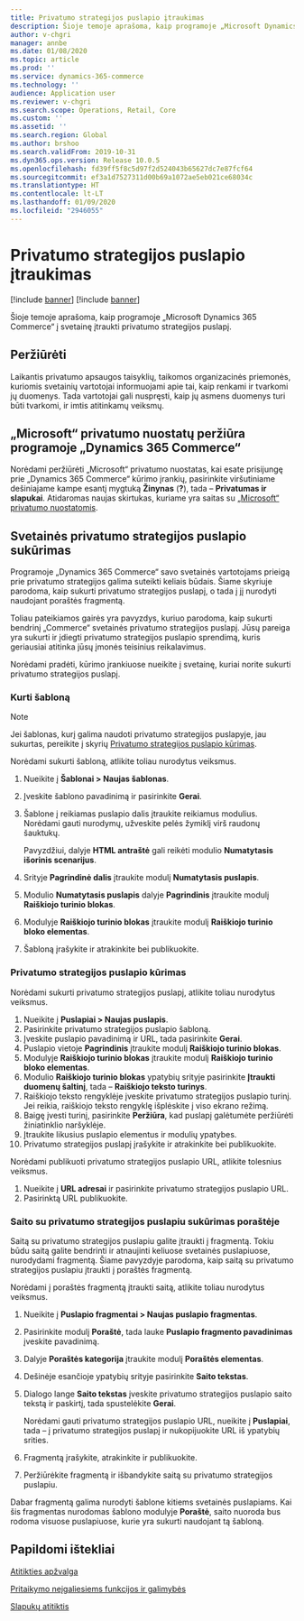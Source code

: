 ```yaml
---
title: Privatumo strategijos puslapio įtraukimas
description: Šioje temoje aprašoma, kaip programoje „Microsoft Dynamics 365 Commerce“ į svetainę įtraukti privatumo strategijos puslapį.
author: v-chgri
manager: annbe
ms.date: 01/08/2020
ms.topic: article
ms.prod: ''
ms.service: dynamics-365-commerce
ms.technology: ''
audience: Application user
ms.reviewer: v-chgri
ms.search.scope: Operations, Retail, Core
ms.custom: ''
ms.assetid: ''
ms.search.region: Global
ms.author: brshoo
ms.search.validFrom: 2019-10-31
ms.dyn365.ops.version: Release 10.0.5
ms.openlocfilehash: fd39ff5f8c5d97f2d524043b65627dc7e87fcf64
ms.sourcegitcommit: ef3a1d7527311d00b69a1072ae5eb021ce68034c
ms.translationtype: HT
ms.contentlocale: lt-LT
ms.lasthandoff: 01/09/2020
ms.locfileid: "2946055"
---
```

# <a name="add-a-privacy-policy-page"></a>Privatumo strategijos puslapio įtraukimas

[!include [banner](includes/preview-banner.md)]
[!include [banner](includes/banner.md)]

Šioje temoje aprašoma, kaip programoje „Microsoft Dynamics 365 Commerce“ į svetainę įtraukti privatumo strategijos puslapį.

## <a name="overview"></a>Peržiūrėti

Laikantis privatumo apsaugos taisyklių, taikomos organizacinės priemonės, kuriomis svetainių vartotojai informuojami apie tai, kaip renkami ir tvarkomi jų duomenys. Tada vartotojai gali nuspręsti, kaip jų asmens duomenys turi būti tvarkomi, ir imtis atitinkamų veiksmų.

## <a name="review-the-microsoft-privacy-statement-in-dynamics-365-commerce"></a>„Microsoft“ privatumo nuostatų peržiūra programoje „Dynamics 365 Commerce“

Norėdami peržiūrėti „Microsoft“ privatumo nuostatas, kai esate prisijungę prie „Dynamics 365 Commerce“ kūrimo įrankių, pasirinkite viršutiniame dešiniajame kampe esantį mygtuką **Žinynas** (**?**), tada – **Privatumas ir slapukai**. Atidaromas naujas skirtukas, kuriame yra saitas su [„Microsoft“ privatumo nuostatomis](https://privacy.microsoft.com/privacystatement).

## <a name="build-a-privacy-policy-page-for-your-site"></a>Svetainės privatumo strategijos puslapio sukūrimas

Programoje „Dynamics 365 Commerce“ savo svetainės vartotojams prieigą prie privatumo strategijos galima suteikti keliais būdais. Šiame skyriuje parodoma, kaip sukurti privatumo strategijos puslapį, o tada į jį nurodyti naudojant poraštės fragmentą.

Toliau pateikiamos gairės yra pavyzdys, kuriuo parodoma, kaip sukurti bendrinį „Commerce“ svetainės privatumo strategijos puslapį. Jūsų pareiga yra sukurti ir įdiegti privatumo strategijos puslapio sprendimą, kuris geriausiai atitinka jūsų įmonės teisinius reikalavimus.

Norėdami pradėti, kūrimo įrankiuose nueikite į svetainę, kuriai norite sukurti privatumo strategijos puslapį.

### <a name="create-a-template"></a>Kurti šabloną

> [!NOTE]
> Jei šablonas, kurį galima naudoti privatumo strategijos puslapyje, jau sukurtas, pereikite į skyrių [Privatumo strategijos puslapio kūrimas](#build-a-privacy-policy-page).

Norėdami sukurti šabloną, atlikite toliau nurodytus veiksmus.

1. Nueikite į **Šablonai \> Naujas šablonas**.
1. Įveskite šablono pavadinimą ir pasirinkite **Gerai**.
1. Šablone į reikiamas puslapio dalis įtraukite reikiamus modulius. Norėdami gauti nurodymų, užveskite pelės žymiklį virš raudonų šauktukų.

    Pavyzdžiui, dalyje **HTML antraštė** gali reikėti modulio **Numatytasis išorinis scenarijus**.

1. Srityje **Pagrindinė dalis** įtraukite modulį **Numatytasis puslapis**.
1. Modulio **Numatytasis puslapis** dalyje **Pagrindinis** įtraukite modulį **Raiškiojo turinio blokas**.
1. Modulyje **Raiškiojo turinio blokas** įtraukite modulį **Raiškiojo turinio bloko elementas**.
1. Šabloną įrašykite ir atrakinkite bei publikuokite.

### <a name="build-a-privacy-policy-page"></a>Privatumo strategijos puslapio kūrimas

Norėdami sukurti privatumo strategijos puslapį, atlikite toliau nurodytus veiksmus.

1. Nueikite į **Puslapiai \> Naujas puslapis**.
1. Pasirinkite privatumo strategijos puslapio šabloną.
1. Įveskite puslapio pavadinimą ir URL, tada pasirinkite **Gerai**. 
1. Puslapio vietoje **Pagrindinis** įtraukite modulį **Raiškiojo turinio blokas**.
1. Modulyje **Raiškiojo turinio blokas** įtraukite modulį **Raiškiojo turinio bloko elementas**.
1. Modulio **Raiškiojo turinio blokas** ypatybių srityje pasirinkite **Įtraukti duomenų šaltinį**, tada – **Raiškiojo teksto turinys**.
1. Raiškiojo teksto rengyklėje įveskite privatumo strategijos puslapio turinį. Jei reikia, raiškiojo teksto rengyklę išplėskite į viso ekrano režimą.
1. Baigę įvesti turinį, pasirinkite **Peržiūra**, kad puslapį galėtumėte peržiūrėti žiniatinklio naršyklėje.
1. Įtraukite likusius puslapio elementus ir modulių ypatybes.
1. Privatumo strategijos puslapį įrašykite ir atrakinkite bei publikuokite.

Norėdami publikuoti privatumo strategijos puslapio URL, atlikite tolesnius veiksmus.

1. Nueikite į **URL adresai** ir pasirinkite privatumo strategijos puslapio URL.
1. Pasirinktą URL publikuokite.

### <a name="create-a-link-to-the-privacy-policy-page-in-a-footer"></a>Saito su privatumo strategijos puslapiu sukūrimas poraštėje

Saitą su privatumo strategijos puslapiu galite įtraukti į fragmentą. Tokiu būdu saitą galite bendrinti ir atnaujinti keliuose svetainės puslapiuose, nurodydami fragmentą. Šiame pavyzdyje parodoma, kaip saitą su privatumo strategijos puslapiu įtraukti į poraštės fragmentą.

Norėdami į poraštės fragmentą įtraukti saitą, atlikite toliau nurodytus veiksmus.

1. Nueikite į **Puslapio fragmentai \> Naujas puslapio fragmentas**.
1. Pasirinkite modulį **Poraštė**, tada lauke **Puslapio fragmento pavadinimas** įveskite pavadinimą.
1. Dalyje **Poraštės kategorija** įtraukite modulį **Poraštės elementas**.
1. Dešinėje esančioje ypatybių srityje pasirinkite **Saito tekstas**.
1. Dialogo lange **Saito tekstas** įveskite privatumo strategijos puslapio saito tekstą ir paskirtį, tada spustelėkite **Gerai**.

    Norėdami gauti privatumo strategijos puslapio URL, nueikite į **Puslapiai**, tada – į privatumo strategijos puslapį ir nukopijuokite URL iš ypatybių srities.

1. Fragmentą įrašykite, atrakinkite ir publikuokite.
1. Peržiūrėkite fragmentą ir išbandykite saitą su privatumo strategijos puslapiu.

Dabar fragmentą galima nurodyti šablone kitiems svetainės puslapiams. Kai šis fragmentas nurodomas šablono modulyje **Poraštė**, saito nuoroda bus rodoma visuose puslapiuose, kurie yra sukurti naudojant tą šabloną.

## <a name="additional-resources"></a>Papildomi ištekliai

[Atitikties apžvalga](compliance-overview.md)

[Pritaikymo neįgaliesiems funkcijos ir galimybės](accessibility.md)

[Slapukų atitiktis](cookie-compliance.md)
